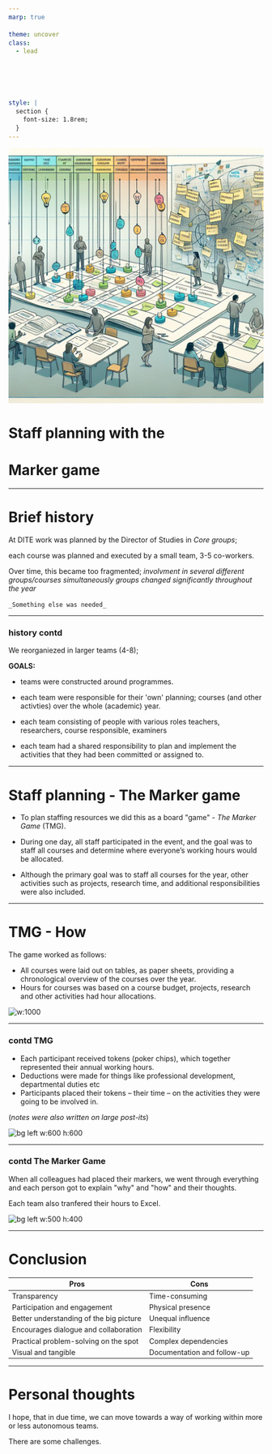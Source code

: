 ```yaml
---
marp: true

theme: uncover
class: 
  - lead
  

  


style: |
  section {
    font-size: 1.8rem;
  }
---
```


![bg left](img/marker-game.jpeg)

# Staff planning with the 
# Marker game

---

# Brief history

At DITE work was planned by the Director of Studies in _Core groups_;

each course was planned and executed by a small team, 3-5 co-workers.


Over time, this became too fragmented; 
 _involvment in several different groups/courses simultaneously_
 _groups changed significantly throughout the year_



```_Something else was needed_```

---

### history contd

We reorganiezed in larger teams (4-8);


**GOALS:**

- teams were constructed around programmes.

- each team were responsible for their 'own' planning; courses (and other activties) over the whole (academic) year.

- each team consisting of people with various roles teachers, researchers, course responsible, examiners 

- each team had a shared responsibility to plan and implement the activities that they had been committed or assigned to.



---

# Staff planning - The Marker game

- To plan staffing resources we did this as a board "game" - _The Marker Game_ (TMG).
  
- During one day, all staff participated in the event, and the goal was to staff all courses and determine where everyone’s working hours would be allocated.

- Although the primary goal was to staff all courses for the year, other activities such as projects, research time, and additional responsibilities were also included.


---

# TMG - How

The game worked as follows:

- All courses were laid out on tables, as paper sheets, providing a chronological overview of the courses over the year.
- Hours for courses was based on a course budget, projects, research and other activities had hour allocations.

![w:1000](img/courses.png)

---

### contd TMG

- Each participant received tokens (poker chips), which together represented their annual working hours. 
- Deductions were made for things like professional development, departmental duties etc
- Participants placed their tokens – their time – on the activities they were going to be involved in.

(_notes were also written on large post-its_)

![bg left w:600 h:600](img/markers.jpg)


---

### contd The Marker Game

When all colleagues had placed their markers, we went through everything and each person got to explain "why" and "how" and their thoughts.

Each team also tranfered their hours to Excel.

![bg left w:500 h:400](img/team-works.webp)

---

# Conclusion

| Pros | Cons |
|---|---|
Transparency | Time-consuming |
Participation and engagement | Physical presence |
Better understanding of the big picture | Unequal influence |
Encourages dialogue and collaboration | Flexibility |
Practical problem-solving on the spot | Complex dependencies |
Visual and tangible | Documentation and follow-up |


---

# Personal thoughts 

I hope, that in due time, we can move towards a way of working within more or less autonomous teams.

There are some challenges.
